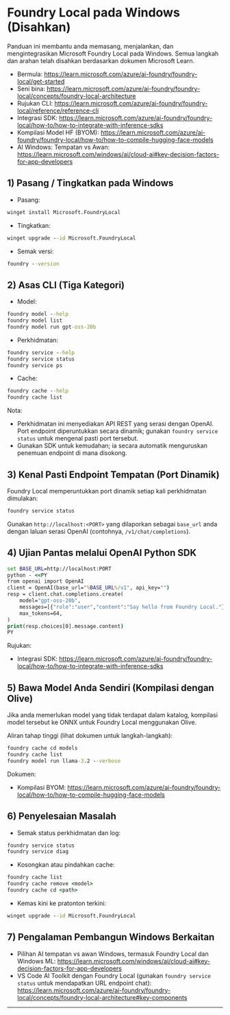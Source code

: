 <!--
CO_OP_TRANSLATOR_METADATA:
{
  "original_hash": "070a706937c5ac9feb45693b8c572d25",
  "translation_date": "2025-09-22T22:41:56+00:00",
  "source_file": "Module07/foundrylocal.md",
  "language_code": "ms"
}
-->
# Foundry Local pada Windows (Disahkan)

Panduan ini membantu anda memasang, menjalankan, dan mengintegrasikan Microsoft Foundry Local pada Windows. Semua langkah dan arahan telah disahkan berdasarkan dokumen Microsoft Learn.

- Bermula: https://learn.microsoft.com/azure/ai-foundry/foundry-local/get-started
- Seni bina: https://learn.microsoft.com/azure/ai-foundry/foundry-local/concepts/foundry-local-architecture
- Rujukan CLI: https://learn.microsoft.com/azure/ai-foundry/foundry-local/reference/reference-cli
- Integrasi SDK: https://learn.microsoft.com/azure/ai-foundry/foundry-local/how-to/how-to-integrate-with-inference-sdks
- Kompilasi Model HF (BYOM): https://learn.microsoft.com/azure/ai-foundry/foundry-local/how-to/how-to-compile-hugging-face-models
- AI Windows: Tempatan vs Awan: https://learn.microsoft.com/windows/ai/cloud-ai#key-decision-factors-for-app-developers

## 1) Pasang / Tingkatkan pada Windows

- Pasang:
```cmd
winget install Microsoft.FoundryLocal
```
- Tingkatkan:
```cmd
winget upgrade --id Microsoft.FoundryLocal
```
- Semak versi:
```cmd
foundry --version
```

## 2) Asas CLI (Tiga Kategori)

- Model:
```cmd
foundry model --help
foundry model list
foundry model run gpt-oss-20b
```
- Perkhidmatan:
```cmd
foundry service --help
foundry service status
foundry service ps
```
- Cache:
```cmd
foundry cache --help
foundry cache list
```

Nota:
- Perkhidmatan ini menyediakan API REST yang serasi dengan OpenAI. Port endpoint diperuntukkan secara dinamik; gunakan `foundry service status` untuk mengenal pasti port tersebut.
- Gunakan SDK untuk kemudahan; ia secara automatik menguruskan penemuan endpoint di mana disokong.

## 3) Kenal Pasti Endpoint Tempatan (Port Dinamik)

Foundry Local memperuntukkan port dinamik setiap kali perkhidmatan dimulakan:
```cmd
foundry service status
```
Gunakan `http://localhost:<PORT>` yang dilaporkan sebagai `base_url` anda dengan laluan serasi OpenAI (contohnya, `/v1/chat/completions`).

## 4) Ujian Pantas melalui OpenAI Python SDK

```cmd
set BASE_URL=http://localhost:PORT
python - <<PY
from openai import OpenAI
client = OpenAI(base_url="%BASE_URL%/v1", api_key="")
resp = client.chat.completions.create(
    model="gpt-oss-20b",
    messages=[{"role":"user","content":"Say hello from Foundry Local."}],
    max_tokens=64,
)
print(resp.choices[0].message.content)
PY
```
Rujukan:
- Integrasi SDK: https://learn.microsoft.com/azure/ai-foundry/foundry-local/how-to/how-to-integrate-with-inference-sdks

## 5) Bawa Model Anda Sendiri (Kompilasi dengan Olive)

Jika anda memerlukan model yang tidak terdapat dalam katalog, kompilasi model tersebut ke ONNX untuk Foundry Local menggunakan Olive.

Aliran tahap tinggi (lihat dokumen untuk langkah-langkah):
```cmd
foundry cache cd models
foundry cache list
foundry model run llama-3.2 --verbose
```
Dokumen:
- Kompilasi BYOM: https://learn.microsoft.com/azure/ai-foundry/foundry-local/how-to/how-to-compile-hugging-face-models

## 6) Penyelesaian Masalah

- Semak status perkhidmatan dan log:
```cmd
foundry service status
foundry service diag
```
- Kosongkan atau pindahkan cache:
```cmd
foundry cache list
foundry cache remove <model>
foundry cache cd <path>
```
- Kemas kini ke pratonton terkini:
```cmd
winget upgrade --id Microsoft.FoundryLocal
```

## 7) Pengalaman Pembangun Windows Berkaitan

- Pilihan AI tempatan vs awan Windows, termasuk Foundry Local dan Windows ML:
  https://learn.microsoft.com/windows/ai/cloud-ai#key-decision-factors-for-app-developers
- VS Code AI Toolkit dengan Foundry Local (gunakan `foundry service status` untuk mendapatkan URL endpoint chat):
  https://learn.microsoft.com/azure/ai-foundry/foundry-local/concepts/foundry-local-architecture#key-components

---

